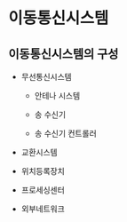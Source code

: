 # 이동통신시스템

## 이동통신시스템의 구성

* 무선통신시스템

  * 안테나 시스템

  * 송 수신기

  * 송 수신기 컨트롤러

* 교환시스템

* 위치등록장치

* 프로세싱센터

* 외부네트워크
